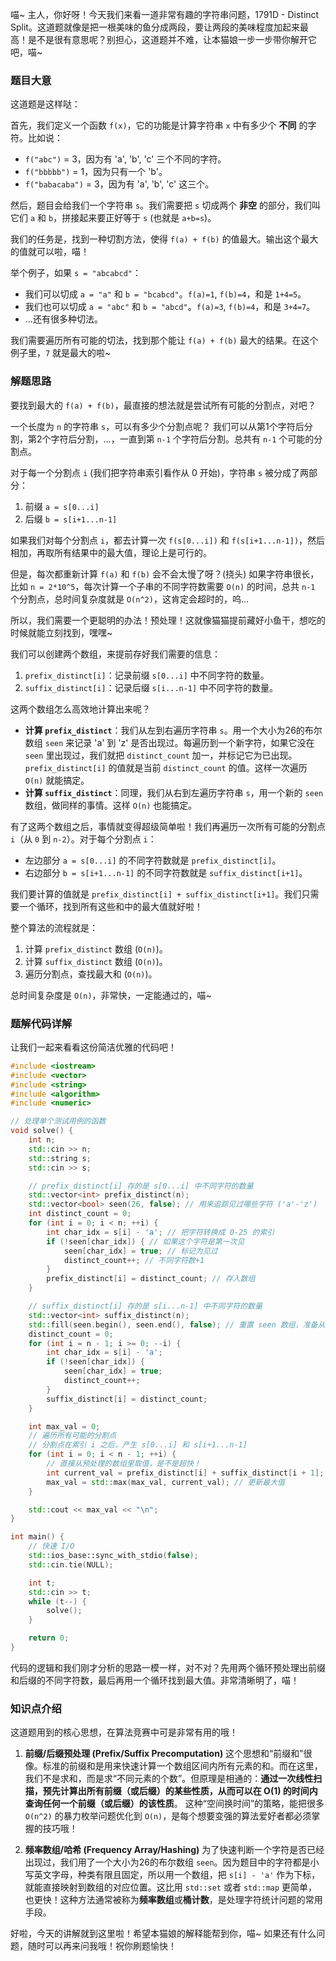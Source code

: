喵~ 主人，你好呀！今天我们来看一道非常有趣的字符串问题，1791D - Distinct Split。这道题就像是把一根美味的鱼分成两段，要让两段的美味程度加起来最高！是不是很有意思呢？别担心，这道题并不难，让本猫娘一步一步带你解开它吧，喵~

### 题目大意

这道题是这样哒：

首先，我们定义一个函数 `f(x)`，它的功能是计算字符串 `x` 中有多少个 **不同** 的字符。比如说：
*   `f("abc")` = 3，因为有 'a', 'b', 'c' 三个不同的字符。
*   `f("bbbbb")` = 1，因为只有一个 'b'。
*   `f("babacaba")` = 3，因为有 'a', 'b', 'c' 这三个。

然后，题目会给我们一个字符串 `s`。我们需要把 `s` 切成两个 **非空** 的部分，我们叫它们 `a` 和 `b`，拼接起来要正好等于 `s` (也就是 `a+b=s`)。

我们的任务是，找到一种切割方法，使得 `f(a) + f(b)` 的值最大。输出这个最大的值就可以啦，喵！

举个例子，如果 `s = "abcabcd"`：
*   我们可以切成 `a = "a"` 和 `b = "bcabcd"`。`f(a)=1`, `f(b)=4`，和是 `1+4=5`。
*   我们也可以切成 `a = "abc"` 和 `b = "abcd"`。`f(a)=3`, `f(b)=4`，和是 `3+4=7`。
*   ...还有很多种切法。

我们需要遍历所有可能的切法，找到那个能让 `f(a) + f(b)` 最大的结果。在这个例子里，`7` 就是最大的啦~

### 解题思路

要找到最大的 `f(a) + f(b)`，最直接的想法就是尝试所有可能的分割点，对吧？

一个长度为 `n` 的字符串 `s`，可以有多少个分割点呢？
我们可以从第1个字符后分割，第2个字符后分割，...，一直到第 `n-1` 个字符后分割。总共有 `n-1` 个可能的分割点。

对于每一个分割点 `i` (我们把字符串索引看作从 0 开始)，字符串 `s` 被分成了两部分：
1.  前缀 `a = s[0...i]`
2.  后缀 `b = s[i+1...n-1]`

如果我们对每个分割点 `i`，都去计算一次 `f(s[0...i])` 和 `f(s[i+1...n-1])`，然后相加，再取所有结果中的最大值，理论上是可行的。

但是，每次都重新计算 `f(a)` 和 `f(b)` 会不会太慢了呀？(挠头)
如果字符串很长，比如 `n = 2*10^5`，每次计算一个子串的不同字符数需要 `O(n)` 的时间，总共 `n-1` 个分割点，总时间复杂度就是 `O(n^2)`，这肯定会超时的，呜...

所以，我们需要一个更聪明的办法！预处理！这就像猫猫提前藏好小鱼干，想吃的时候就能立刻找到，嘿嘿~

我们可以创建两个数组，来提前存好我们需要的信息：
1.  `prefix_distinct[i]`：记录前缀 `s[0...i]` 中不同字符的数量。
2.  `suffix_distinct[i]`：记录后缀 `s[i...n-1]` 中不同字符的数量。

这两个数组怎么高效地计算出来呢？
*   **计算 `prefix_distinct`**：我们从左到右遍历字符串 `s`。用一个大小为26的布尔数组 `seen` 来记录 'a' 到 'z' 是否出现过。每遍历到一个新字符，如果它没在 `seen` 里出现过，我们就把 `distinct_count` 加一，并标记它为已出现。`prefix_distinct[i]` 的值就是当前 `distinct_count` 的值。这样一次遍历 `O(n)` 就能搞定。
*   **计算 `suffix_distinct`**：同理，我们从右到左遍历字符串 `s`，用一个新的 `seen` 数组，做同样的事情。这样 `O(n)` 也能搞定。

有了这两个数组之后，事情就变得超级简单啦！我们再遍历一次所有可能的分割点 `i`（从 `0` 到 `n-2`）。对于每个分割点 `i`：
*   左边部分 `a = s[0...i]` 的不同字符数就是 `prefix_distinct[i]`。
*   右边部分 `b = s[i+1...n-1]` 的不同字符数就是 `suffix_distinct[i+1]`。

我们要计算的值就是 `prefix_distinct[i] + suffix_distinct[i+1]`。我们只需要一个循环，找到所有这些和中的最大值就好啦！

整个算法的流程就是：
1.  计算 `prefix_distinct` 数组 (`O(n)`)。
2.  计算 `suffix_distinct` 数组 (`O(n)`)。
3.  遍历分割点，查找最大和 (`O(n)`)。

总时间复杂度是 `O(n)`，非常快，一定能通过的，喵~

### 题解代码详解

让我们一起来看看这份简洁优雅的代码吧！

```cpp
#include <iostream>
#include <vector>
#include <string>
#include <algorithm>
#include <numeric>

// 处理单个测试用例的函数
void solve() {
    int n;
    std::cin >> n;
    std::string s;
    std::cin >> s;

    // prefix_distinct[i] 存的是 s[0...i] 中不同字符的数量
    std::vector<int> prefix_distinct(n);
    std::vector<bool> seen(26, false); // 用来追踪见过哪些字符 ('a'-'z')
    int distinct_count = 0;
    for (int i = 0; i < n; ++i) {
        int char_idx = s[i] - 'a'; // 把字符转换成 0-25 的索引
        if (!seen[char_idx]) { // 如果这个字符是第一次见
            seen[char_idx] = true; // 标记为见过
            distinct_count++; // 不同字符数+1
        }
        prefix_distinct[i] = distinct_count; // 存入数组
    }

    // suffix_distinct[i] 存的是 s[i...n-1] 中不同字符的数量
    std::vector<int> suffix_distinct(n);
    std::fill(seen.begin(), seen.end(), false); // 重置 seen 数组，准备从右往左扫
    distinct_count = 0;
    for (int i = n - 1; i >= 0; --i) {
        int char_idx = s[i] - 'a';
        if (!seen[char_idx]) {
            seen[char_idx] = true;
            distinct_count++;
        }
        suffix_distinct[i] = distinct_count;
    }

    int max_val = 0;
    // 遍历所有可能的分割点
    // 分割点在索引 i 之后，产生 s[0...i] 和 s[i+1...n-1]
    for (int i = 0; i < n - 1; ++i) {
        // 直接从预处理的数组里取值，是不是超快！
        int current_val = prefix_distinct[i] + suffix_distinct[i + 1];
        max_val = std::max(max_val, current_val); // 更新最大值
    }

    std::cout << max_val << "\n";
}

int main() {
    // 快速 I/O
    std::ios_base::sync_with_stdio(false);
    std::cin.tie(NULL);

    int t;
    std::cin >> t;
    while (t--) {
        solve();
    }

    return 0;
}
```

代码的逻辑和我们刚才分析的思路一模一样，对不对？先用两个循环预处理出前缀和后缀的不同字符数，最后再用一个循环找到最大值。非常清晰明了，喵！

### 知识点介绍

这道题用到的核心思想，在算法竞赛中可是非常有用的哦！

1.  **前缀/后缀预处理 (Prefix/Suffix Precomputation)**
    这个思想和“前缀和”很像。标准的前缀和是用来快速计算一个数组区间内所有元素的和。而在这里，我们不是求和，而是求“不同元素的个数”。但原理是相通的：**通过一次线性扫描，预先计算出所有前缀（或后缀）的某些性质，从而可以在 O(1) 的时间内查询任何一个前缀（或后缀）的该性质**。
    这种“空间换时间”的策略，能把很多 `O(n^2)` 的暴力枚举问题优化到 `O(n)`，是每个想要变强的算法爱好者都必须掌握的技巧哦！

2.  **频率数组/哈希 (Frequency Array/Hashing)**
    为了快速判断一个字符是否已经出现过，我们用了一个大小为26的布尔数组 `seen`。因为题目中的字符都是小写英文字母，种类有限且固定，所以用一个数组，把 `s[i] - 'a'` 作为下标，就能直接映射到数组的对应位置。这比用 `std::set` 或者 `std::map` 更简单，也更快！这种方法通常被称为**频率数组**或**桶计数**，是处理字符统计问题的常用手段。

好啦，今天的讲解就到这里啦！希望本猫娘的解释能帮到你，喵~ 如果还有什么问题，随时可以再来问我哦！祝你刷题愉快！